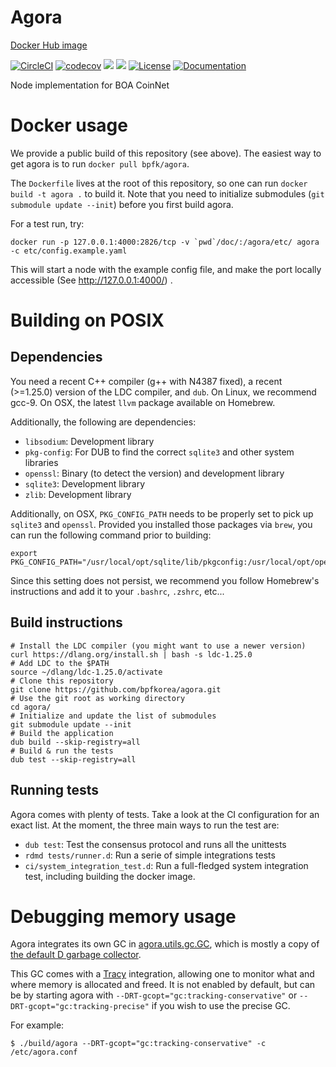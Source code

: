 # Agora

[Docker Hub image](https://hub.docker.com/r/bpfk/agora)

[![CircleCI](https://circleci.com/gh/bpfkorea/agora.svg?style=svg)](https://circleci.com/gh/bpfkorea/agora)
[![codecov](https://codecov.io/gh/bpfkorea/agora/branch/v0.x.x/graph/badge.svg)](https://codecov.io/gh/bpfkorea/agora)
[![](https://images.microbadger.com/badges/image/bpfk/agora.svg)](https://microbadger.com/images/bpfk/agora)
[![](https://images.microbadger.com/badges/version/bpfk/agora.svg)](https://microbadger.com/images/bpfk/agora)
[![License](https://img.shields.io/github/license/bpfkorea/agora)](LICENSE)
[![Documentation](https://img.shields.io/badge/Docs-Github%20Pages-blue)](https://bpfkorea.github.io/agora/)

Node implementation for BOA CoinNet

# Docker usage

We provide a public build of this repository (see above).
The easiest way to get agora is to run `docker pull bpfk/agora`.

The `Dockerfile` lives at the root of this repository,
so one can run `docker build -t agora .` to build it.
Note that you need to initialize submodules (`git submodule update --init`)
before you first build agora.

For a test run, try:
```console
docker run -p 127.0.0.1:4000:2826/tcp -v `pwd`/doc/:/agora/etc/ agora -c etc/config.example.yaml
```
This will start a node with the example config file,
and make the port locally accessible (See http://127.0.0.1:4000/) .

# Building on POSIX

## Dependencies

You need a recent C++ compiler (g++ with N4387 fixed), a recent (>=1.25.0) version of the LDC compiler, and `dub`.
On Linux, we recommend gcc-9. On OSX, the latest `llvm` package available on Homebrew.

Additionally, the following are dependencies:
- `libsodium`:  Development library
- `pkg-config`: For DUB to find the correct `sqlite3` and other system libraries
- `openssl`:    Binary (to detect the version) and development library
- `sqlite3`:    Development library
- `zlib`:       Development library

Additionally, on OSX, `PKG_CONFIG_PATH` needs to be properly set to pick up `sqlite3` and `openssl`.
Provided you installed those packages via `brew`, you can run the following command prior to building:
```console
export PKG_CONFIG_PATH="/usr/local/opt/sqlite/lib/pkgconfig:/usr/local/opt/openssl@1.1/lib/pkgconfig"
```
Since this setting does not persist, we recommend you follow Homebrew's instructions
and add it to your `.bashrc`, `.zshrc`, etc...

## Build instructions

```console
# Install the LDC compiler (you might want to use a newer version)
curl https://dlang.org/install.sh | bash -s ldc-1.25.0
# Add LDC to the $PATH
source ~/dlang/ldc-1.25.0/activate
# Clone this repository
git clone https://github.com/bpfkorea/agora.git
# Use the git root as working directory
cd agora/
# Initialize and update the list of submodules
git submodule update --init
# Build the application
dub build --skip-registry=all
# Build & run the tests
dub test --skip-registry=all
```

## Running tests

Agora comes with plenty of tests. Take a look at the CI configuration for an exact list.
At the moment, the three main ways to run the test are:
- `dub test`: Test the consensus protocol and runs all the unittests
- `rdmd tests/runner.d`: Run a serie of simple integrations tests
- `ci/system_integration_test.d`: Run a full-fledged system integration test, including building the docker image.

# Debugging memory usage

Agora integrates its own GC in [agora.utils.gc.GC](source/agora/utils/gc/), which is mostly a copy of
[the default D garbage collector](https://github.com/dlang/druntime/blob/84db3c620dfe1b17e63645a64b55ddffd455bad5/src/core/internal/gc/impl/conservative/gc.d).

This GC comes with a [Tracy](https://github.com/wolfpld/tracy) integration,
allowing one to monitor what and where memory is allocated and freed.
It is not enabled by default, but can be by starting agora with `--DRT-gcopt="gc:tracking-conservative"` or
`--DRT-gcopt="gc:tracking-precise"` if you wish to use the precise GC.

For example:
```shell
$ ./build/agora --DRT-gcopt="gc:tracking-conservative" -c /etc/agora.conf
```
